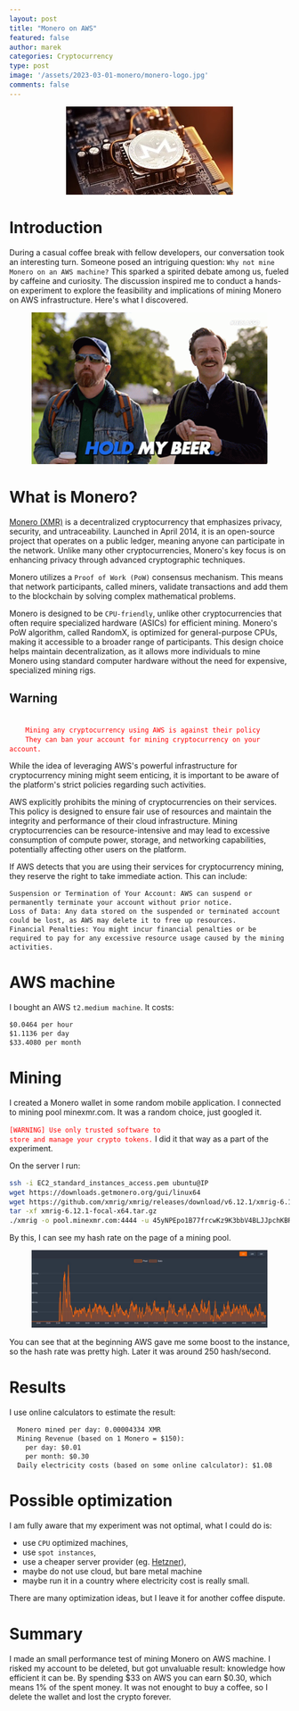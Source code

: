 ```yaml
---
layout: post
title: "Monero on AWS"
featured: false
author: marek
categories: Cryptocurrency
type: post
image: '/assets/2023-03-01-monero/monero-logo.jpg'
comments: false
---
```


<figure> 
    <center>
      <img src="/assets/2023-03-01-monero/monero-logo.jpg" alt="Monero logo" />
    </center>
</figure>

# Introduction
During a casual coffee break with fellow developers, our conversation took an interesting turn. 
Someone posed an intriguing question: `Why not mine Monero on an AWS machine?`
This sparked a spirited debate among us, fueled by caffeine and curiosity. 
The discussion inspired me to conduct a hands-on experiment to explore the feasibility 
and implications of mining Monero on AWS infrastructure. Here's what I discovered.

<figure> 
    <center>
      <img src="/assets/2023-03-01-monero/hold-my-beer.gif" alt="Hold my beer" />
    </center>
</figure>


# What is Monero?

[Monero (XMR)](https://github.com/monero-project/) is a decentralized cryptocurrency that emphasizes privacy, 
security, and untraceability. Launched in April 2014, it is an open-source project that operates on a public ledger, 
meaning anyone can participate in the network. Unlike many other cryptocurrencies,
Monero's key focus is on enhancing privacy through advanced cryptographic techniques.

Monero utilizes a `Proof of Work (PoW)` consensus mechanism. This means that network participants, called miners, 
validate transactions and add them to the blockchain by solving complex mathematical problems.

Monero is designed to be `CPU-friendly`, unlike other cryptocurrencies that often require specialized hardware 
(ASICs) for efficient mining. Monero's PoW algorithm, called RandomX, is optimized for general-purpose CPUs, 
making it accessible to a broader range of participants. This design choice helps maintain decentralization,
as it allows more individuals to mine Monero using standard computer hardware without the need for expensive,
specialized mining rigs.

## Warning
<code style="color : RED">
    Mining any cryptocurrency using AWS is against their policy
    They can ban your account for mining cryptocurrency on your account.
</code>

While the idea of leveraging AWS's powerful infrastructure for cryptocurrency mining might seem enticing,
it is important to be aware of the platform's strict policies regarding such activities.

AWS explicitly prohibits the mining of cryptocurrencies on their services. 
This policy is designed to ensure fair use of resources and maintain the integrity and performance 
of their cloud infrastructure. Mining cryptocurrencies can be resource-intensive and may lead 
to excessive consumption of compute power, storage, and networking capabilities,
potentially affecting other users on the platform.

If AWS detects that you are using their services for cryptocurrency mining, they reserve the right to take immediate action. This can include:
```
Suspension or Termination of Your Account: AWS can suspend or permanently terminate your account without prior notice.
Loss of Data: Any data stored on the suspended or terminated account could be lost, as AWS may delete it to free up resources.
Financial Penalties: You might incur financial penalties or be required to pay for any excessive resource usage caused by the mining activities.
```

# AWS machine

I bought an AWS `t2.medium machine`. It costs:

```
$0.0464 per hour
$1.1136 per day
$33.4080 per month
```

# Mining

I created a Monero wallet in some random mobile application.
I connected to mining pool minexmr.com. It was a random choice, just googled it.

<code style="color : RED">[WARNING] Use only trusted software to store and manage your crypto tokens.</code>
I did it that way as a part of the experiment. 

On the server I run:
```bash
ssh -i EC2_standard_instances_access.pem ubuntu@IP
wget https://downloads.getmonero.org/gui/linux64
wget https://github.com/xmrig/xmrig/releases/download/v6.12.1/xmrig-6.12.1-focal-x64.tar.gz
tar -xf xmrig-6.12.1-focal-x64.tar.gz
./xmrig -o pool.minexmr.com:4444 -u 45yNPEpo1B77frcwKz9K3bbV4BLJJpchKBRAwVza6S9WPU4kJnBzsVS1zSpLU5Brdf7g3GDVVBVCP144HhAHUf1S85Pe7g4 > output.log 2>&1 &
```

By this, I can see my hash rate on the page of a mining pool.

<figure> 
    <center>
      <img src="/assets/2023-03-01-monero/monero-performance-test.jpg" alt="Monero performance test" />
    </center>
</figure>

You can see that at the beginning AWS gave me some boost to the instance, so the hash rate was pretty high. 
Later it was around 250 hash/second.

# Results

I use online calculators to estimate the result:
```
  Monero mined per day: 0.00004334 XMR
  Mining Revenue (based on 1 Monero = $150):
    per day: $0.01
    per month: $0.30
  Daily electricity costs (based on some online calculator): $1.08
```

# Possible optimization 

I am fully aware that my experiment was not optimal, what I could do is: 
* use `CPU` optimized machines,
* use `spot instances`, 
* use a cheaper server provider (eg. [Hetzner](https://www.hetzner.com/)),
* maybe do not use cloud, but bare metal machine
* maybe run it in a country where electricity cost is really small. 

There are many optimization ideas, but I leave it for another coffee dispute. 

# Summary

I made an small performance test of mining Monero on AWS machine. 
I risked my account to be deleted, but got unvaluable result: knowledge how efficient it can be.
By spending $33 on AWS you can earn $0.30, which means 1% of the spent money.
It was not enought to buy a coffee, so I delete the wallet and lost the crypto forever. 
